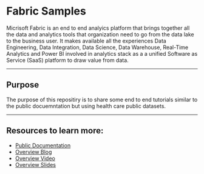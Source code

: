 # Fabric Samples

Micrisoft Fabric is an end to end analyics platform that brings together all the data and analytics tools that organization need to go from the data lake to the business user. It makes available all the experiences Data Engineering, Data Integration, Data Science, Data Warehouse, Real-Time Analytics and Power BI involved in analytics stack as a a unified Software as Service (SaaS) platform to draw value from data.

<hr/>

## Purpose


The purpose of this repositiry is to share some end to end tutorials similar to the public docuemntation but using health care public datasets. 

<hr/>

## Resources to learn more:

* [Public Documentation](https://learn.microsoft.com/en-us/fabric/get-started/microsoft-fabric-overview)
* [Overview Blog](https://www.jamesserra.com/archive/2023/05/build-announcement-microsoft-fabric/)
* [Overview Video](https://www.youtube.com/watch?v=a6A3jtvB62U)
* [Overview Slides](https://serrapublic.blob.core.windows.net/presentations/Microsoft%20Fabric%20-%20James%20Serra%20-%20Public.pdf)
